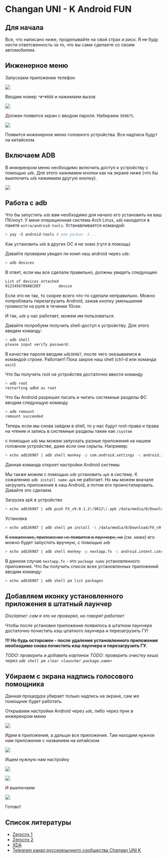 # Changan UNI - K Android FUN

## Для начала

Все, что написано ниже, проделывайте на свой страх и риск. Я не буду нести ответсвенность за то, что вы сами сделаете со
своим автомобилем.

## Инженерное меню

Запускаем приложение телефон

![](/assets/0-phone-0.png)

Вводим номер `*#*#888` и нажимаем вызов

![](/assets/0-phone-2.png)

Должен появится экран с вводом пароля. Набираем `369875`.

![](/assets/0-phone-3.png)

Появится инженерное меню головного устройства. Все надписи будут на китайском.

## Включаем ADB

В инжеренром меню необходимо включить доступ к устройству с помощью `adb`. Для этого нажимаем кнопки как на экране ниже (что бы выключить `adb` нажимаем другую
кнопку).

![](/assets/1-menu-0.png)

## Работа с adb

Что бы запустить `adb` вам необходимо для начало его установить на ваш ПК/ноут. У меня операционная система Arch Linux,
`adb` находится в пакете `extra/android-tools`. Устанавливается командой:

```sh
> yay -S android-tools # или packan -S ...
```

Как установить `adb` в других ОС я не знаю (гугл в помощь)

Давайте проверим увидел ли комп наш android через `adb`:

```sh
> adb devices
```

В ответ, если мы все сделали правильно, должны увидеть следующее:

```sh
List of devices attached
0123456789ABCDEF        device
```

Если это не так, то скорее всего что-то сделали неправильно. Можно попробовать перезагрузить Android, зажав кнопку
уменьшения громкости на руле в течении 10сек.

И так, `adb` у нас работает, можем им пользоваться.

Давайте попробуем получить shell-доступ к устройству. Для этого введем команду:

```sh
> adb shell
please input verify password:
```

В качестве пароля вводим `adb36987`, после чего оказываемся в командой строке. Работает! Пока закрое наш shell (ctrl-d
или команда `exit`)

Что бы получить root на устройстве достаточно ввести команду

```sh
> adb root
restarting adbd as root
```

Что бы Android разрешил писать и читать системные разделы ФС вводим следующую команду

```sh
> adb remount
remount succeeded
```

Теперь если мы снова зайдем в shell, то у нас будут root-права и права на чтение и запись в системные разделы такие как `/system`

с помощью `adb` мы можем запускать разные приложения на нашем головном устройстве, даже если они скрыты. Например:

```sh
> echo adb36987 | adb shell monkey -p com.android.settings -c android.intent.category.LAUNCHER 1
```

Данная команда откроет настройки Android системы

Мы также можем с помощью `adb` установить `apk` в систему. К сожалению `adb install name.apk` не работает. Но мы можем
вначале загрузить приложение в наш Android, а потом его проинсталировать. Давайте это сделаем.

Загрузка apk в устройство

```sh
> echo adb36987 | adb push FX_v9.0.1.2\(9012\).apk /data/media/0/Download/
```

Установка
```sh
> echo adb36987 | adb shell pm install -t /data/media/0/Download/FX_v9.0.1.2\(9012\).apk
```

~~К сожалению, приложение не появится в лаунчере, но~~ _(см. ниже)_ его можно будет запустить вручную, с помощью `adb`

```sh
> echo adb36987 | adb shell monkey -p nextapp.fx -c android.intent.category.LAUNCHER 1
```

В данном случае `nextapp.fx` - это `package name` установленного приложения. Что бы получить список всех установленных
приложений вводим команду:

```sh
> echo adb36987 | adb shell pm list packages
```

## Добавляем иконку установленного приложения в штатный лаунчер

_Disclaimer: сам я это не проверял, но говорят работает_

Чтобы после установки приложение появилось в штатном лаунчере достаточно почистить кэш штатного лаунчера и перезагрузить ГУ!

**!!! Но будь осторожен - после удаления установленного приложения необходимо снова почистить кэш лаунчера и перезагрузить ГУ.**

_TODO: проверить и добавить картинок_
_TODO: проверить очистку кеша через `adb shell pm clear <launcher.package.name>`_

## Убираем с экрана надпись голосового помощника

Данная процедура убирает только надпись на экране, сам же помощник будет работать.

Открываем настройки Android через `adb`, либо через пунк в инжеренром меню

![](/assets/1-menu-1.png)

Идем в приложения, а дальше все приложения. Там находим нужное нам приложение с названием на китайском

![](/assets/2-voice-assistant-0.png)

Ищем нужную нам настройку

![](/assets/2-voice-assistant-1.png)

![](/assets/2-voice-assistant-2.png)

И выключаем

![](/assets/2-voice-assistant-3.png)

Готово!

## Список литературы

* [Zerocnx 1](https://github.com/Zerocnx/ChangAn-Raeton-UNIV-)
* [Zerocnx 2](https://github.com/Zerocnx/ChangAn-FeiYu_Wutong)
* [XDA](https://forum.xda-developers.com/t/changan-uni-t-2022-s202_ica_spm8666p1_64_car.4540235/)
* [Telegram канал русскоязычного сообщества Changan UNI K](https://t.me/changan_uni_k)
